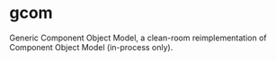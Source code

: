 # gcom
Generic Component Object Model, a clean-room reimplementation of Component Object Model (in-process only).
